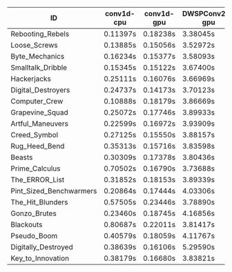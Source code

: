 |ID|conv1d-cpu|conv1d-gpu|DWSPConv2D-gpu|gemm-gpu|avg|
|-|-|-|-|-|-|
|Rebooting_Rebels|0.11397s|0.18238s|3.38045s|2.04529s|1.43052s|
|Loose_Screws|0.13885s|0.15056s|3.52972s|2.23214s|1.51282s|
|Byte_Mechanics|0.16234s|0.15377s|3.58093s|2.20026s|1.52432s|
|Smalltalk_Dribble|0.15345s|0.15122s|3.67400s|2.26320s|1.56047s|
|Hackerjacks|0.25111s|0.16076s|3.66969s|2.35536s|1.60923s|
|Digital_Destroyers|0.24737s|0.14173s|3.70123s|2.37125s|1.61540s|
|Computer_Crew|0.10888s|0.18179s|3.86669s|2.43405s|1.64785s|
|Grapevine_Squad|0.25072s|0.17746s|3.89933s|2.27477s|1.65057s|
|Artful_Maneuvers|0.22599s|0.16972s|3.93909s|2.35827s|1.67327s|
|Creed_Symbol|0.27125s|0.15550s|3.88157s|2.38536s|1.67342s|
|Rug_Heed_Bend|0.35313s|0.15716s|3.83598s|2.39666s|1.68573s|
|Beasts|0.30309s|0.17378s|3.80436s|2.47513s|1.68909s|
|Prime_Calculus|0.70502s|0.16790s|3.73688s|2.22923s|1.70976s|
|The_ERROR_List|0.31852s|0.18153s|3.89339s|2.56597s|1.73985s|
|Pint_Sized_Benchwarmers|0.20864s|0.17444s|4.03306s|2.58643s|1.75064s|
|The_Hit_Blunders|0.57505s|0.23446s|3.78890s|2.51934s|1.77944s|
|Gonzo_Brutes|0.23460s|0.18745s|4.16856s|2.55577s|1.78660s|
|Blackouts|0.80687s|0.22011s|3.81417s|2.35870s|1.79996s|
|Pseudo_Boom|0.40579s|0.18059s|4.11767s|2.56524s|1.81732s|
|Digitally_Destroyed|0.38639s|0.16106s|5.29590s|3.20752s|2.26272s|
|Key_to_Innovation|0.38179s|0.16680s|3.83821s|infs|infs|
